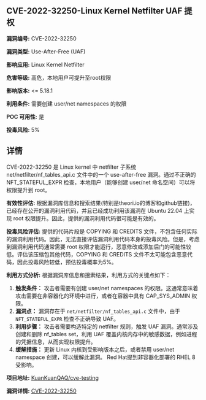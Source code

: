 ## CVE-2022-32250-Linux Kernel Netfilter UAF 提权

**漏洞编号:** CVE-2022-32250

**漏洞类型:** Use-After-Free (UAF)

**影响应用:** Linux Kernel Netfilter

**危害等级:** 高危，本地用户可提升至root权限

**影响版本:** <= 5.18.1

**利用条件:** 需要创建 user/net namespaces 的权限

**POC 可用性:** 是

**投毒风险:** 5%

## 详情

CVE-2022-32250 是 Linux kernel 中 netfilter 子系统 net/netfilter/nf_tables_api.c 文件中的一个 use-after-free 漏洞。通过不正确的 NFT_STATEFUL_EXPR 检查，本地用户（能够创建 user/net 命名空间）可以将权限提升到 root。 

**有效性评估:**
根据漏洞库信息和搜索结果(特别是theori.io的博客和github链接)，已经存在公开的漏洞利用代码，并且已经成功利用该漏洞在 Ubuntu 22.04 上实现 root 权限提升。因此，提供的漏洞利用代码很可能是有效的。

**投毒风险评估:**
提供的代码片段是 COPYING 和 CREDITS 文件，不包含任何实际的漏洞利用代码。因此，无法直接评估漏洞利用代码本身的投毒风险。但是，考虑到漏洞利用代码通常需要 root 权限才能运行，恶意修改或添加后门的可能性较低。评估该压缩包其他代码，COPYING 和 CREDITS 文件不太可能包含恶意代码，因此投毒风险较低，预估投毒概率为5%。

**利用方式分析:**
根据漏洞库信息和搜索结果，利用方式的关键点如下：

1.  **触发条件：** 攻击者需要有创建 user/net namespaces 的权限。这通常意味着攻击需要在非容器化的环境中进行，或者在容器中具有 CAP_SYS_ADMIN 权限。
2.  **漏洞点：** 漏洞存在于 `net/netfilter/nf_tables_api.c` 文件中，由于 `NFT_STATEFUL_EXPR` 检查不正确导致 UAF。
3.  **利用步骤：** 攻击者需要构造特定的 netfilter 规则，触发 UAF 漏洞。通常涉及创建和删除 nf_tables set，利用 UAF 覆盖内核内存中的敏感数据，例如进程的凭据信息，从而实现权限提升。
4.  **缓解措施：** 更新 Linux 内核到受影响版本之后，或者禁用 user/net namespace 创建，可以缓解此漏洞。 Red Hat提到非容器化部署的 RHEL 8 受影响。

**项目地址:** [KuanKuanQAQ/cve-testing](https://github.com/KuanKuanQAQ/cve-testing)

**漏洞详情:** [CVE-2022-32250](https://nvd.nist.gov/vuln/detail/CVE-2022-32250)